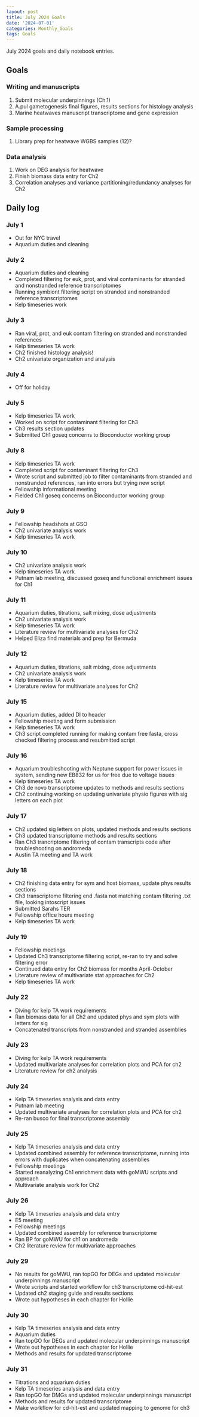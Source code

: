 ```yaml
---
layout: post
title: July 2024 Goals
date: '2024-07-01'
categories: Monthly_Goals
tags: Goals
---
```


July 2024 goals and daily notebook entries. 

## Goals  

### Writing and manuscripts 
              
1. Submit molecular underpinnings (Ch.1)
2. A.pul gametogenesis final figures, results sections for histology analysis
3. Marine heatwaves manuscript transcriptome and gene expression

### Sample processing

1. Library prep for heatwave WGBS samples (12)?

### Data analysis

1. Work on DEG analysis for heatwave 
2. Finish biomass data entry for Ch2
3. Correlation analyses and variance partitioning/redundancy analyses for Ch2

## Daily log 

### July 1
- Out for NYC travel
- Aquarium duties and cleaning

### July 2
- Aquarium duties and cleaning 
- Completed filtering for euk, prot, and viral contaminants for stranded and nonstranded reference  transcriptomes
- Running symbiont filtering script on stranded and nonstranded reference transcriptomes
- Kelp timeseries work 

### July 3
- Ran viral, prot, and euk contam filtering on stranded and nonstranded references
- Kelp timeseries TA work
- Ch2 finished histology analysis!
- Ch2 univariate organization and analysis

### July 4
- Off for holiday


### July 5
- Kelp timeseries TA work
- Worked on script for contaminant filtering for Ch3
- Ch3 results section updates
- Submitted Ch1 goseq concerns to Bioconductor working group

### July 8
- Kelp timeseries TA work
- Completed script for contaminant filtering for Ch3
- Wrote script and submitted job to filter contaminants from stranded and nonstranded references, ran into errors but trying new script
- Fellowship informational meeting
- Fielded Ch1 goseq concerns on Bioconductor working group

### July 9
- Fellowship headshots at GSO
- Ch2 univariate analysis work
- Kelp timeseries TA work

### July 10
- Ch2 univariate analysis work
- Kelp timeseries TA work
- Putnam lab meeting, discussed goseq and functional enrichment issues for Ch1

### July 11
- Aquarium duties, titrations, salt mixing, dose adjustments
- Ch2 univariate analysis work
- Kelp timeseries TA work
- Literature review for multivariate analyses for Ch2
- Helped Eliza find materials and prep for Bermuda

### July 12
- Aquarium duties, titrations, salt mixing, dose adjustments
- Ch2 univariate analysis work
- Kelp timeseries TA work
- Literature review for multivariate analyses for Ch2

### July 15
- Aquarium duties, added DI to header
- Fellowship meeting and form submission
- Kelp timeseries TA work
- Ch3 script completed running for making contam free fasta, cross checked filtering process and resubmitted script

### July 16
- Aquarium troubleshooting with Neptune support for power issues in system, sending new EB832 for us for free due to voltage issues
- Kelp timeseries TA work
- Ch3 de novo transcriptome updates to methods and results sections
- Ch2 continuing working on updating univariate physio figures with sig letters on each plot

### July 17
- Ch2 updated sig letters on plots, updated methods and results sections
- Ch3 updated transcriptome methods and results sections
- Ran Ch3 trancriptome filtering of contam transcripts code after troubleshooting on andromeda
- Austin TA meeting and TA work

### July 18
- Ch2 finishing data entry for sym and host biomass, update phys results sections
- Ch3 transcriptome filtering end .fasta not matching contam filtering .txt file, looking intoscript issues
- Submitted Sarahs TER 
- Fellowship office hours meeting
- Kelp timeseries TA work

### July 19
- Fellowship meetings
- Updated Ch3 transcriptome filtering script, re-ran to try and solve filtering error
- Continued data entry for Ch2 biomass for months April-October
- Literature review of multivariate stat approaches for Ch2
- Kelp timeseries TA work

 ### July 22
- Diving for kelp TA work requirements
- Ran biomass data for all Ch2 and updated phys and sym plots with letters for sig
- Concatenated transcripts from nonstranded and stranded assemblies

 ### July 23
- Diving for kelp TA work requirements
- Updated multivariate analyses for correlation plots and PCA for ch2
- Literature review for ch2 analysis

 ### July 24
- Kelp TA timeseries analysis and data entry
- Putnam lab meeting
- Updated multivariate analyses for correlation plots and PCA for ch2
- Re-ran busco for final transcriptome assembly 

 ### July 25
- Kelp TA timeseries analysis and data entry
- Updated combined assembly for reference transcriptome, running into errors with duplicates when concatenating assemblies
- Fellowship meetings
- Started reanalyzing Ch1 enrichment data with goMWU scripts and approach
- Multivariate analysis work for Ch2

 ### July 26
- Kelp TA timeseries analysis and data entry
- E5 meeting
- Fellowship meetings
- Updated combined assembly for reference transcriptome
- Ran BP for goMWU for ch1 on andromeda
- Ch2 literature review for multivariate approaches 

 ### July 29
- No results for goMWU, ran topGO for DEGs and updated molecular underpinnings manuscript
- Wrote scripts and started workflow for ch3 transcriptome cd-hit-est
- Updated ch2 staging guide and results sections
- Wrote out hypotheses in each chapter for Hollie

### July 30
- Kelp TA timeseries analysis and data entry
- Aquarium duties
- Ran topGO for DEGs and updated molecular underpinnings manuscript
- Wrote out hypotheses in each chapter for Hollie
- Methods and results for updated transcriptome

### July 31
- Titrations and aquarium duties
- Kelp TA timeseries analysis and data entry
- Ran topGO for DMGs and updated molecular underpinnings manuscript
- Methods and results for updated transcriptome
- Make workflow for cd-hit-est and updated mapping to genome for ch3

















